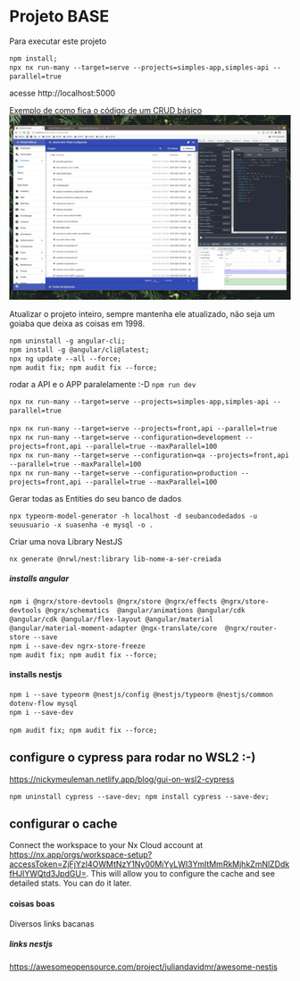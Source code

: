 # Projeto BASE

Para executar este projeto

```
npm install;
npx nx run-many --target=serve --projects=simples-app,simples-api --parallel=true
```

acesse http://localhost:5000

[Exemplo de como fica o código de um CRUD básico](https://github.com/duard/simples-nx/blob/master/libs/app-cruds/src/lib/menus/index/index.component.ts) ![Screenshot CRUD Básico](screenshot-crud-cargos.jpeg)

Atualizar o projeto inteiro, sempre mantenha ele atualizado, não seja um goiaba que deixa as coisas em 1998.

```shell
npm uninstall -g angular-cli;
npm install -g @angular/cli@latest;
npx ng update --all --force;
npm audit fix; npm audit fix --force;
```

rodar a API e o APP paralelamente :-D `npm run dev`

```shell
npx nx run-many --target=serve --projects=simples-app,simples-api --parallel=true

npx nx run-many --target=serve --projects=front,api --parallel=true
npx nx run-many --target=serve --configuration=development --projects=front,api --parallel=true --maxParallel=100
npx nx run-many --target=serve --configuration=qa --projects=front,api --parallel=true --maxParallel=100
npx nx run-many --target=serve --configuration=production --projects=front,api --parallel=true --maxParallel=100
```

Gerar todas as Entities do seu banco de dados

```shell
npx typeorm-model-generator -h localhost -d seubancodedados -u seuusuario -x suasenha -e mysql -o .
```

Criar uma nova Library NestJS

```shell
nx generate @nrwl/nest:library lib-nome-a-ser-creiada
```

##### installs angular

```
npm i @ngrx/store-devtools @ngrx/store @ngrx/effects @ngrx/store-devtools @ngrx/schematics  @angular/animations @angular/cdk @angular/cdk @angular/flex-layout @angular/material  @angular/material-moment-adapter @ngx-translate/core  @ngrx/router-store --save
npm i --save-dev ngrx-store-freeze
npm audit fix; npm audit fix --force;

```

#### installs nestjs

```
npm i --save typeorm @nestjs/config @nestjs/typeorm @nestjs/common dotenv-flow mysql
npm i --save-dev

npm audit fix; npm audit fix --force;

```

## configure o cypress para rodar no WSL2 :-)

https://nickymeuleman.netlify.app/blog/gui-on-wsl2-cypress

```
npm uninstall cypress --save-dev; npm install cypress --save-dev;
```

## configurar o cache

Connect the workspace to your Nx Cloud account at https://nx.app/orgs/workspace-setup?accessToken=ZjFjYzI4OWMtNzY1Ny00MjYyLWI3YmItMmRkMjhkZmNlZDdkfHJlYWQtd3JpdGU=. This will allow you to configure the cache and see detailed stats. You can do it later.

#### coisas boas

Diversos links bacanas

##### links nestjs

https://awesomeopensource.com/project/juliandavidmr/awesome-nestjs
